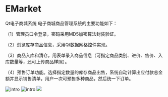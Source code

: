 # EMarket
Qt电子商城系统
电子商城商品管理系统的主要功能如下：

（1）管理员口令登录，密码采用MD5加密算法封装验证。

（2）浏览库存商品信息，采用Qt数据网格控件实现。

（3）商品入库和清仓，用表单录入商品信息（可指定商品类别、进价、售价、入库数量等，还可上传商品样照）。

（4）预售订单功能。选择指定数量的库存商品出售，系统自动计算出应付款总金额并显示销售清单，用户一次可预售多种商品，然后统一下订单。

![intro](https://github.com/luolaihua/EMarket/blob/master/introduction/20201218170000931.jpg)
![intro](https://github.com/luolaihua/EMarket/blob/master/introduction/20201218170020285.jpg)
![](https://github.com/luolaihua/EMarket/blob/master/introduction/20201218170040766.jpg)
